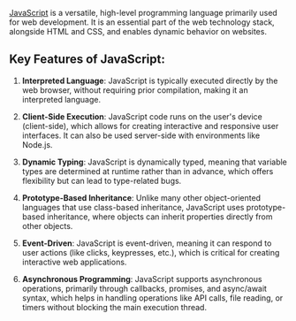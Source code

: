 [JavaScript](https://developer.mozilla.org/docs/Web/JavaScript) is a versatile, high-level programming language primarily used for web development. It is an essential part of the web technology stack, alongside HTML and CSS, and enables dynamic behavior on websites.

## Key Features of JavaScript:

1. **Interpreted Language**: JavaScript is typically executed directly by the web browser, without requiring prior compilation, making it an interpreted language.

2. **Client-Side Execution**: JavaScript code runs on the user's device (client-side), which allows for creating interactive and responsive user interfaces. It can also be used server-side with environments like Node.js.

3. **Dynamic Typing**: JavaScript is dynamically typed, meaning that variable types are determined at runtime rather than in advance, which offers flexibility but can lead to type-related bugs.

4. **Prototype-Based Inheritance**: Unlike many other object-oriented languages that use class-based inheritance, JavaScript uses prototype-based inheritance, where objects can inherit properties directly from other objects.

5. **Event-Driven**: JavaScript is event-driven, meaning it can respond to user actions (like clicks, keypresses, etc.), which is critical for creating interactive web applications.

6. **Asynchronous Programming**: JavaScript supports asynchronous operations, primarily through callbacks, promises, and async/await syntax, which helps in handling operations like API calls, file reading, or timers without blocking the main execution thread.
